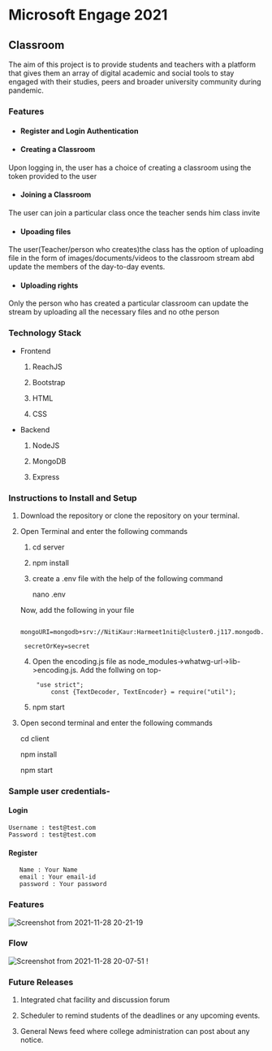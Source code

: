 # Microsoft Engage 2021

## Classroom

The aim of this project is to provide students and teachers with a platform that gives them an array of digital academic and social tools to stay engaged with their studies, peers and broader university community during pandemic.

### Features

* #### Register and Login Authentication

* #### Creating a Classroom

Upon logging in, the user has a choice of creating a classroom using the token 
provided to the user 

* #### Joining a Classroom

The user can join a particular class once the teacher sends him class invite

* #### Upoading files

The user(Teacher/person who creates)the class has the option of uploading file in the form of images/documents/videos to the classroom stream abd update the members of the day-to-day events.

* #### Uploading rights

Only the person who has created a particular classroom can update the stream by uploading all the necessary files and no othe person

### Technology Stack

* Frontend
	
	1. ReachJS

	2. Bootstrap
	
	3. HTML
	
	4. CSS

* Backend
 
 	1. NodeJS

 	2. MongoDB

 	3. Express

### Instructions to Install and Setup

1. Download the repository or clone the repository on your terminal.

2. Open Terminal and enter the following commands

	1. cd server

	2. npm install
	
	3. create a .env file with the help of the following command
	
		nano .env
	
	Now, add the following in your file
	
		mongoURI=mongodb+srv://NitiKaur:Harmeet1niti@cluster0.j117.mongodb.net/testdb
	
		secretOrKey=secret

	4. Open the encoding.js file as node_modules->whatwg-url->lib->encoding.js. Add the              follwing on top-
        
	        "use strict";
                const {TextDecoder, TextEncoder} = require("util");
                
	5. npm start

3. Open second terminal	and enter the following commands

	cd client

	npm install

	npm start
	
	
### Sample user credentials-

#### Login

	Username : test@test.com
	Password : test@test.com
	
#### Register
 
       Name : Your Name
       email : Your email-id
       password : Your password

### Features 

![Screenshot from 2021-11-28 20-21-19](https://user-images.githubusercontent.com/46062965/143779868-3b60992a-5cc5-40d2-a3f4-079bd133e54b.png)

### Flow

![Screenshot from 2021-11-28 20-07-51](https://user-images.githubusercontent.com/46062965/143779863-fe8038ab-b680-4cf7-9c29-6ab201e2ce4e.png)
!
       


### Future Releases

1. Integrated chat facility and discussion forum

2. Scheduler to remind students of the deadlines or any upcoming events.

3. General News feed where college administration can post about any notice.


 	




